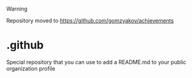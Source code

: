 > [!WARNING]  
> Repository moved to https://github.com/gomzyakov/achievements

# .github
Special repository that you can use to add a README.md to your public organization profile
